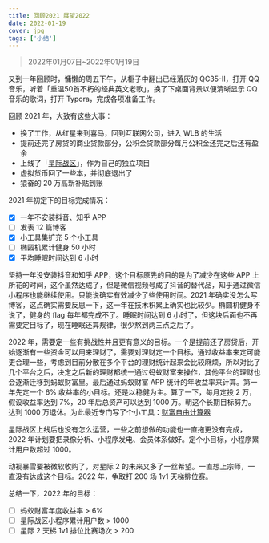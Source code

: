 ```yaml
---
title: 回顾2021 展望2022
date: 2022-01-19
cover: jpg
tags: ['小结']
---
```


> 2022年01月07日~2022年01月19日

又到一年回顾时，慵懒的周五下午，从柜子中翻出已经落灰的 QC35-II，打开 QQ 音乐，听着「重温50首不朽的经典英文老歌」，换了下桌面背景以便清晰显示 QQ 音乐的歌词，打开 Typora，完成各项准备工作。

回顾 2021 年，大致有这些大事：

- 换了工作，从红星来到喜马，回到互联网公司，进入 WLB 的生活
- 提前还完了房贷的商业贷款部分，公积金贷款部分每月公积金还完之后还有盈余
- 上线了「[星际战区](https://starcraft.zone)」，作为自己的独立项目
- 虚拟货币回了一些本，并彻底退出了
- 猿奋的 20 万高新补贴到账

2021 年初定下的目标完成情况：

- [x] 一年不安装抖音、知乎 APP
- [ ] 发表 12 篇博客
- [x] 小工具集扩充 5 个小工具
- [ ] 椭圆机累计健身 50 小时
- [x] 平均睡眠时间达到 6 小时

坚持一年没安装抖音和知乎 APP，这个目标原先的目的是为了减少在这些 APP 上所花的时间，这个虽然达成了，但是微信视频号成了抖音的替代品，知乎通过微信小程序也能继续使用。只能说确实有效减少了些使用时间。2021 年确实没怎么写博客，这点确实需要反思一下，这一年在技术积累上确实也比较少。椭圆机健身不说了，健身的 flag 每年都完成不了。睡眠时间达到 6 小时了，但这块后面也不再需要定目标了，现在睡眠还算规律，很少熬到两三点之后了。

2022 年，需要定一些有挑战性并且更有意义的目标。一个是提前还了房贷后，开始逐渐有一些资金可以用来理财了，需要对理财定一个目标，通过收益率来定可能更合理一些，考虑到目前分散在多个平台的理财统计起来会比较麻烦，所以对比了几个平台之后，决定之后新的理财都统一通过蚂蚁财富来操作，其他平台的理财也会逐渐迁移到蚂蚁财富里。最后通过蚂蚁财富 APP 统计的年收益率来计算。第一年先定一个 6% 收益率的小目标。还是以稳健为主。算了一下，每月定投 2 万，假设收益率达到 7%，20 年后总资产可以达到 1000 万。朝这个长期目标努力。达到 1000 万退休。为此最近专门写了个小工具：[财富自由计算器](https://tools.yuanfen.net/financial-freedom)

星际战区上线后也没有怎么运营，一些之前想做的功能也一直拖更没有完成，2022 年计划要把录像分析、小程序发电、会员体系做好。定个小目标，小程序累计用户数超过 1000。

动视暴雪要被微软收购了，对星际 2 的未来又多了一丝希望。一直想上宗师，一直没有达成这个目标。2022 年，争取打 200 场 1v1 天梯排位赛。

总结一下，2022 年的目标：

- [ ] 蚂蚁财富年度收益率 > 6%
- [ ] 星际战区小程序累计用户数 > 1000
- [ ] 星际 2 天梯 1v1 排位比赛场次 > 200
